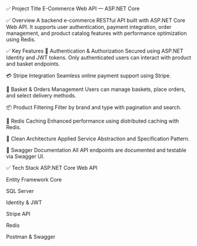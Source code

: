 ✅ Project Title
E-Commerce Web API — ASP.NET Core

✅ Overview
A backend e-commerce RESTful API built with ASP.NET Core Web API. It supports user authentication, payment integration, order management, and product catalog features with performance optimization using Redis.

✅ Key Features
🔐 Authentication & Authorization
Secured using ASP.NET Identity and JWT tokens. Only authenticated users can interact with product and basket endpoints.

💳 Stripe Integration
Seamless online payment support using Stripe.

🛒 Basket & Orders Management
Users can manage baskets, place orders, and select delivery methods.

📦 Product Filtering
Filter by brand and type with pagination and search.

🚀 Redis Caching
Enhanced performance using distributed caching with Redis.

🧠 Clean Architecture
Applied Service Abstraction and Specification Pattern.

📄 Swagger Documentation
All API endpoints are documented and testable via Swagger UI.

✅ Tech Stack
ASP.NET Core Web API

Entity Framework Core

SQL Server

Identity & JWT

Stripe API

Redis

Postman & Swagger